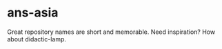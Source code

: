 # ans-asia
Great repository names are short and memorable. Need inspiration? How about didactic-lamp. 
